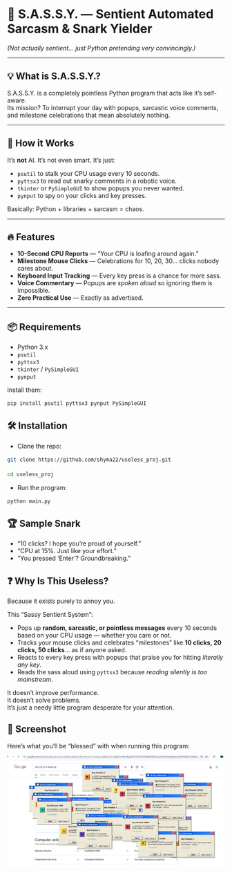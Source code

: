 
# 🤖 S.A.S.S.Y. — Sentient Automated Sarcasm & Snark Yielder  
*(Not actually sentient… just Python pretending very convincingly.)*

---

## 💡 What is S.A.S.S.Y.?
S.A.S.S.Y. is a completely pointless Python program that acts like it’s self-aware.  
Its mission? To interrupt your day with popups, sarcastic voice comments, and milestone celebrations that mean absolutely nothing.

---

## 🧠 How it Works
It’s **not** AI. It’s not even smart. It’s just:
- `psutil` to stalk your CPU usage every 10 seconds.
- `pyttsx3` to read out snarky comments in a robotic voice.
- `tkinter` or `PySimpleGUI` to show popups you never wanted.
- `pynput` to spy on your clicks and key presses.

Basically: Python + libraries + sarcasm = chaos.

---

## 🔥 Features
- **10-Second CPU Reports** — “Your CPU is loafing around again.”
- **Milestone Mouse Clicks** — Celebrations for 10, 20, 30… clicks nobody cares about.
- **Keyboard Input Tracking** — Every key press is a chance for more sass.
- **Voice Commentary** — Popups are *spoken aloud* so ignoring them is impossible.
- **Zero Practical Use** — Exactly as advertised.

---

## 📦 Requirements
- Python 3.x
- `psutil`
- `pyttsx3`
- `tkinter` / `PySimpleGUI`
- `pynput`

Install them:
```bash
pip install psutil pyttsx3 pynput PySimpleGUI
```
## 🛠 Installation
- Clone the repo:
```bash
git clone https://github.com/shyma22/useless_proj.git

cd useless_proj
```
- Run the program:
```bash
python main.py
```
## 🏆 Sample Snark
- “10 clicks? I hope you’re proud of yourself.”
- “CPU at 15%. Just like your effort.”
- “You pressed ‘Enter’? Groundbreaking.”

## ❓ Why Is This Useless?
Because it exists purely to annoy you.

This “Sassy Sentient System”:
- Pops up **random, sarcastic, or pointless messages** every 10 seconds based on your CPU usage — whether you care or not.
- Tracks your mouse clicks and celebrates “milestones” like **10 clicks, 20 clicks, 50 clicks**… as if anyone asked.
- Reacts to every key press with popups that praise you for hitting *literally any key*.
- Reads the sass aloud using `pyttsx3` because *reading silently is too mainstream*.

It doesn’t improve performance.  
It doesn’t solve problems.  
It’s just a needy little program desperate for your attention.

## 📸 Screenshot

Here’s what you’ll be “blessed” with when running this program:  

![Useless Popup Screenshot](screenshot.png)
